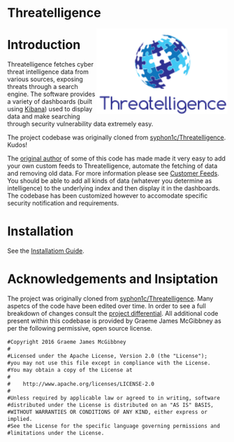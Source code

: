# Threatelligence

<img src="./docs/logo.png" align="right" width="300" />

# Introduction

Threatelligence fetches cyber threat intelligence data from various sources, exposing threats through a search engine. The software provides a variety of dashboards (built using [Kibana](https://www.elastic.co/products/kibana)) used to display data and make searching through security vulnerability data extremely easy.

The project codebase was originally cloned from [syphon1c/Threatelligence](https://github.com/syphon1c/Threatelligence). Kudos!

The [original author](https://github.com/syphon1c) of some of this code has made made it very easy to add your own custom feeds to Threatelligence, automate the fetching of data and removing old data. For more information please see [Customer Feeds](./CustomFeeds.md). You should be able to add all kinds of data (whatever you determine as intelligence) to the underlying index and then display it in the dashboards.
The codebase has been customized however to accomodate specific security notification and requirements.

# Installation

See the [Installatiom Guide](./Install.md).

# Acknowledgements and Insiptation

The project was originally cloned from [syphon1c/Threatelligence](https://github.com/syphon1c/Threatelligence). Many aspetcs of the code have been edited over time. In order to see a full breakdown of changes consult the [project differential](https://github.com/syphon1c/Threatelligence/compare/master...gfunkoriginal:master).
All additional code present within this codebase is provided by Graeme James McGibbney as per the following permissive, open source license.

```
#Copyright 2016 Graeme James McGibbney
#
#Licensed under the Apache License, Version 2.0 (the "License");
#you may not use this file except in compliance with the License.
#You may obtain a copy of the License at
#
#    http://www.apache.org/licenses/LICENSE-2.0
#
#Unless required by applicable law or agreed to in writing, software
#distributed under the License is distributed on an "AS IS" BASIS,
#WITHOUT WARRANTIES OR CONDITIONS OF ANY KIND, either express or implied.
#See the License for the specific language governing permissions and
#limitations under the License.
```


